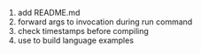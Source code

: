 1. add README.md
1. forward args to invocation during run command
1. check timestamps before compiling
1. use to build language examples
